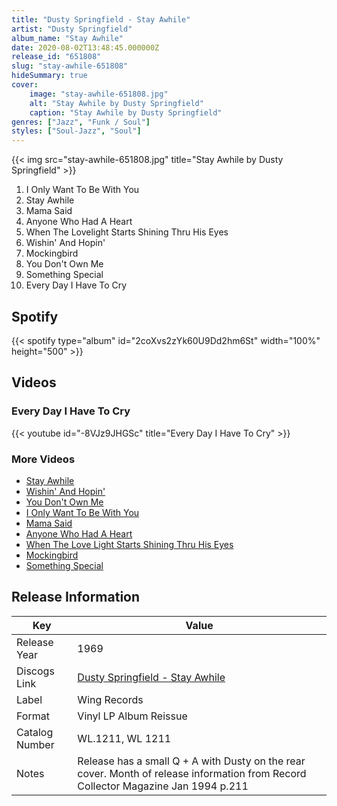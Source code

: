 ```yaml
---
title: "Dusty Springfield - Stay Awhile"
artist: "Dusty Springfield"
album_name: "Stay Awhile"
date: 2020-08-02T13:48:45.000000Z
release_id: "651808"
slug: "stay-awhile-651808"
hideSummary: true
cover:
    image: "stay-awhile-651808.jpg"
    alt: "Stay Awhile by Dusty Springfield"
    caption: "Stay Awhile by Dusty Springfield"
genres: ["Jazz", "Funk / Soul"]
styles: ["Soul-Jazz", "Soul"]
---
```


{{< img src="stay-awhile-651808.jpg" title="Stay Awhile by Dusty Springfield" >}}

<!-- section break -->

1. I Only Want To Be With You
2. Stay Awhile
3. Mama Said
4. Anyone Who Had A Heart
5. When The Lovelight Starts Shining Thru His Eyes
6. Wishin' And Hopin'
7. Mockingbird
8. You Don't Own Me
9. Something Special
10. Every Day I Have To Cry

<!-- section break -->


## Spotify
{{< spotify type="album" id="2coXvs2zYk60U9Dd2hm6St" width="100%" height="500" >}}



## Videos
### Every Day I Have To Cry
{{< youtube id="-8VJz9JHGSc" title="Every Day I Have To Cry" >}}<br>

### More Videos

- [Stay Awhile](https://www.youtube.com/watch?v=pGB3WljqzmE)
- [Wishin' And Hopin'](https://www.youtube.com/watch?v=dyZG1s7gbn8)
- [You Don't Own Me](https://www.youtube.com/watch?v=nAQKgOmUk-U)
- [I Only Want To Be With You](https://www.youtube.com/watch?v=6opirWRSj4c)
- [Mama Said](https://www.youtube.com/watch?v=NyikIdu9gks)
- [Anyone Who Had A Heart](https://www.youtube.com/watch?v=O6NOByozZVo)
- [When The Love Light Starts Shining Thru His Eyes](https://www.youtube.com/watch?v=IrVqT5C7mOQ)
- [Mockingbird](https://www.youtube.com/watch?v=0BEIGZf1IBI)
- [Something Special](https://www.youtube.com/watch?v=rnZ1iU2-No8)


## Release Information
|  Key           | Value                                                |
| ---------------| ---------------------------------------------------- |
| Release Year   | 1969                                   |
| Discogs Link   | [Dusty Springfield - Stay Awhile](https://www.discogs.com/release/651808-Dusty-Springfield-Stay-Awhile) |
| Label          | Wing Records |
| Format         | Vinyl LP Album Reissue |
| Catalog Number | WL.1211, WL 1211 |
| Notes | Release has a small Q + A with Dusty on the rear cover.  Month of release information from Record Collector Magazine Jan 1994 p.211  |
